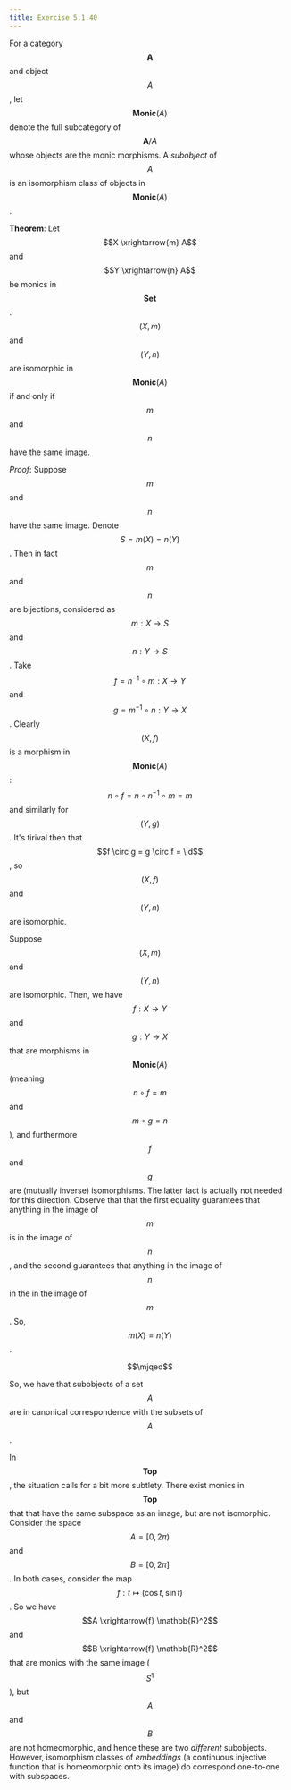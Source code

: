 ```yaml
---
title: Exercise 5.1.40
---
```



For a category $$\mathbf{A}$$ and object $$A$$, let $$\mathbf{Monic}(A)$$ denote the full subcategory of $$\mathbf{A} / A$$ whose objects are the monic morphisms.
A *subobject* of $$A$$ is an isomorphism class of objects in $$\mathbf{Monic}(A)$$.

**Theorem**:
Let $$X \xrightarrow{m} A$$ and $$Y \xrightarrow{n} A$$ be monics in $$\mathbf{Set}$$.
$$(X, m)$$ and $$(Y, n)$$ are isomorphic in $$\mathbf{Monic}(A)$$ if and only if $$m$$ and $$n$$ have the same image.


*Proof*:
Suppose $$m$$ and $$n$$ have the same image.
Denote $$S = m(X) = n(Y)$$.
Then in fact $$m$$ and $$n$$ are bijections, considered as $$m : X \rightarrow S$$ and $$n : Y \rightarrow S$$.
Take $$f = n^{-1} \circ m : X \rightarrow Y$$ and $$g = m^{-1} \circ n : Y \rightarrow X$$.
Clearly $$(X, f)$$ is a morphism in $$\mathbf{Monic}(A)$$: $$n \circ f = n \circ n^{-1} \circ m = m$$ and similarly for $$(Y, g)$$.
It's tirival then that $$f \circ g = g \circ f = \id$$, so $$(X, f)$$ and $$(Y, n)$$ are isomorphic.

Suppose $$(X, m)$$ and $$(Y, n)$$ are isomorphic.
Then, we have $$f : X \rightarrow Y$$ and $$g : Y \rightarrow X$$ that are morphisms in $$\mathbf{Monic}(A)$$ (meaning $$n \circ f = m$$ and $$m \circ g = n$$), and furthermore $$f$$ and $$g$$ are (mutually inverse) isomorphisms.
The latter fact is actually not needed for this direction.
Observe that that the first equality guarantees that anything in the image of $$m$$ is in the image of $$n$$, and the second guarantees that anything in the image of $$n$$ in the in the image of $$m$$.
So, $$m(X) = n(Y)$$.

$$\mjqed$$

So, we have that subobjects of a set $$A$$ are in canonical correspondence with the subsets of $$A$$.

In $$\mathbf{Top}$$, the situation calls for a bit more subtlety.
There exist monics in $$\mathbf{Top}$$ that that have the same subspace as an image, but are not isomorphic.
Consider the space $$A = [0, 2\pi)$$ and $$B = [0, 2\pi]$$.
In both cases, consider the map $$f : t \mapsto (\cos t, \sin t)$$.
So we have $$A \xrightarrow{f} \mathbb{R}^2$$ and $$B \xrightarrow{f} \mathbb{R}^2$$ that are monics with the same image ($$S^1$$), but $$A$$ and $$B$$ are not homeomorphic, and hence these are two *different* subobjects.
However, isomorphism classes of *embeddings* (a continuous injective function that is homeomorphic onto its image) do correspond one-to-one with subspaces.
